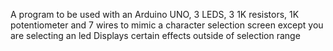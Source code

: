 A program to be used with an Arduino UNO, 3 LEDS, 3 1K resistors, 1K potentiometer and 7 wires to mimic a character selection screen except you are selecting an led
Displays certain effects outside of selection range
